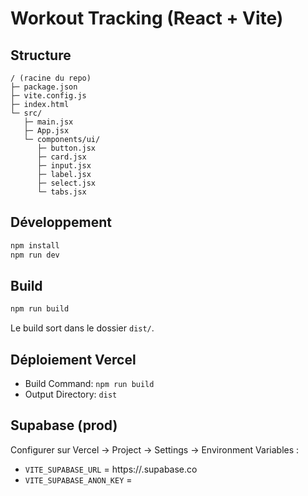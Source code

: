
# Workout Tracking (React + Vite)

## Structure
```
/ (racine du repo)
├─ package.json
├─ vite.config.js
├─ index.html
└─ src/
   ├─ main.jsx
   ├─ App.jsx
   └─ components/ui/
      ├─ button.jsx
      ├─ card.jsx
      ├─ input.jsx
      ├─ label.jsx
      ├─ select.jsx
      └─ tabs.jsx
```

## Développement
```bash
npm install
npm run dev
```

## Build
```bash
npm run build
```
Le build sort dans le dossier `dist/`.

## Déploiement Vercel
- Build Command: `npm run build`
- Output Directory: `dist`

## Supabase (prod)
Configurer sur Vercel → Project → Settings → Environment Variables :
- `VITE_SUPABASE_URL` = https://<project>.supabase.co
- `VITE_SUPABASE_ANON_KEY` = <publishable anon key>
